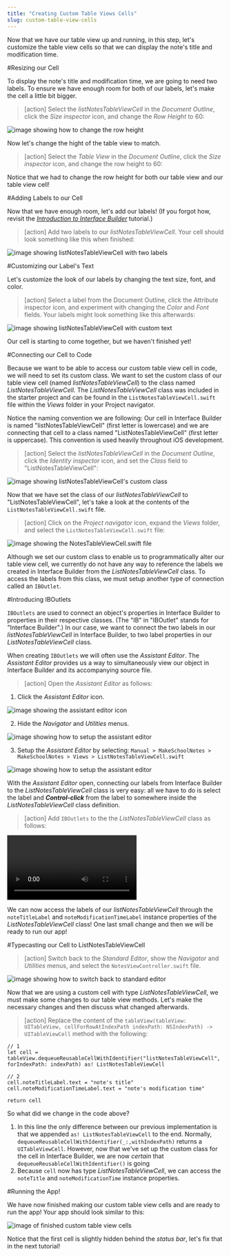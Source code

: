 ```yaml
---
title: "Creating Custom Table Views Cells"
slug: custom-table-view-cells
---
```


Now that we have our table view up and running, in this step, let's customize the table view cells so that we can display the note's title and modification time.

#Resizing our Cell

To display the note's title and modification time, we are going to need two labels. To ensure we have enough room for both of our labels, let's make the cell a little bit bigger.

> [action]
Select the *listNotesTableViewCell* in the *Document Outline*, click the *Size inspector* icon, and change the *Row Height* to 60:
>
![image showing how to change the row height](./images/height.png)

Now let's change the hight of the table view to match.

> [action]
Select the *Table View* in the *Document Outline*, click the *Size inspector* icon, and change the row height to 60:

Notice that we had to change the row height for both our table view and our table view cell!


#Adding Labels to our Cell

<!-- ACTION: Remind them to set the constraints using auto layout before referring them back to the tutorial.  They should know how to do this at this point, but might need a quick reminder as to the steps involved.  A quick video of clicking "reset to suggested constraints "  -->
<!-- LATER ACTION: update link to Tip Calc  -->

Now that we have enough room, let's add our labels! (If you forgot how, revisit the [*Introduction to Interface Builder*](https://www.makeschool.com/tutorials/learn-how-to-build-your-very-first-ios-app/interface-builder) tutorial.)

> [action]
Add two labels to our *listNotesTableViewCell*. Your cell should look something like this when finished:
>
![image showing listNotesTableViewCell with two labels](./images/labels.png)


#Customizing our Label's Text

Let's customize the look of our labels by changing the text size, font, and color.

> [action] Select a label from the Document Outline, click the Attribute inspector icon, and experiment with changing the *Color* and *Font* fields. Your labels might look something like this afterwards:
>
![image showing listNotesTableViewCell with custom text](./images/custom.png)

Our cell is starting to come together, but we haven't finished yet!

#Connecting our Cell to Code

Because we want to be able to access our custom table view cell in code, we will need to set its custom class. We want to set the custom class of our table view cell (named *listNotesTableViewCell*) to the class named *ListNotesTableViewCell*. The *ListNotesTableViewCell* class was included in the starter project and can be found in the `ListNotesTableViewCell.swift` file within the *Views* folder in your Project navigator.

Notice the naming convention we are following: Our cell in Interface Builder is named "listNotesTableViewCell" (first letter is lowercase) and  we are connecting that cell to a class named "ListNotesTableViewCell" (first letter is uppercase). This convention is used heavily throughout iOS development.

> [action]
Select the *listNotesTableViewCell* in the *Document Outline*, click the *Identity inspector* icon, and set the *Class* field to "ListNotesTableViewCell":
>
![image showing listNotesTableViewCell's custom class](./images/custom-class.png)

Now that we have set the class of our *listNotesTableViewCell* to "ListNotesTableViewCell", let's take a look at the contents of the `ListNotesTableViewCell.swift` file.

> [action]
Click on the *Project navigator* icon, expand the *Views* folder, and select the `ListNotesTableViewCell.swift` file:
>
![image showing the NotesTableViewCell.swift file](./images/code.png)

Although we set our custom class to enable us to programmatically alter our table view cell, we currently do not have any way to reference the labels we created in Interface Builder from the *ListNotesTableViewCell* class. To access the labels from this class, we must setup another type of connection called an `IBOutlet`.

#Introducing IBOutlets

`IBOutlets` are used to connect an object's properties in Interface Builder to properties in their respective classes. (The "IB" in "IBOutlet" stands for "Interface Builder".) In our case, we want to connect the two labels in our *listNotesTableViewCell* in Interface Builder, to two label properties in our *ListNotesTableViewCell* class.

When creating `IBOutlets` we will often use the *Assistant Editor*. The *Assistant Editor* provides us a way to simultaneously view our object in Interface Builder and its accompanying source file.

> [action]
Open the *Assistant Editor* as follows:
>
1. Click the *Assistant Editor* icon.
>
  ![image showing the assistant editor icon](./images/assistant.png)
>
2. Hide the *Navigator* and *Utilities* menus.
>
  ![image showing how to setup the assistant editor](./images/hide.png)
>
3. Setup the *Assistant Editor* by selecting: `Manual > MakeSchoolNotes > MakeSchoolNotes > Views > ListNotesTableViewCell.swift`
>
  ![image showing how to setup the assistant editor](./images/setup.png)



With the *Assistant Editor* open, connecting our labels from Interface Builder to the *ListNotesTableViewCell* class is very easy: all we have to do is select the label and ***Control-click*** from the label to somewhere inside the *ListNotesTableViewCell* class definition.

> [action]
Add `IBOutlets` to the the *ListNotesTableViewCell* class as follows:
>
![ms-video](https://s3.amazonaws.com/mgwu-misc/Make+School+Notes/add-iboutlets.mov)

We can now access the labels of our *listNotesTableViewCell* through the `noteTitleLabel` and `noteModificationTimeLabel` instance properties of the *ListNotesTableViewCell* class! One last small change and then we will be ready to run our app!

#Typecasting our Cell to ListNotesTableViewCell

> [action]
Switch back to the *Standard Editor*, show the *Navigator* and *Utilities* menus, and select the `NotesViewController.swift` file.
>
![image showing how to switch back to standard editor](./images/standard-editor.png)

Now that we are using a custom cell with type *ListNotesTableViewCell*, we must make some changes to our table view methods. Let's make the necessary changes and then discuss what changed afterwards.

> [action]
Replace the content of the `tableView(tableView: UITableView, cellForRowAtIndexPath indexPath: NSIndexPath) -> UITableViewCell` method with the following:
>
    // 1
    let cell = tableView.dequeueReusableCellWithIdentifier("listNotesTableViewCell", forIndexPath: indexPath) as! ListNotesTableViewCell
>    
    // 2
    cell.noteTitleLabel.text = "note's title"
    cell.noteModificationTimeLabel.text = "note's modification time"
>    
    return cell

<!-- ACTION: When casting the cell type to ListNotesTableViewCell, add a sentence to explain (1) why this is okay (2) The benefit:  Help students make the connection between the specified return type and our cast (e.g. "Since ListNotesTableViewCell is a subclass of UITableViewCell, this is allowed.  In this way, we can return custom table view cells instead of the ones provided by Xcode.")   -->

So what did we change in the code above?

1. In this line the only difference between our previous implementation is that we appended `as! ListNotesTableViewCell` to the end. Normally, `dequeueReusableCellWithIdentifier(_:,withIndexPath)` returns a `UITableViewCell`. However, now that we've set up the custom class for the cell in Interface Builder, we are now *certain* that `dequeueReusableCellWithIdentifier()` is going
2. Because `cell` now has type *ListNotesTableViewCell*, we can access the `noteTitle` and `noteModificationTime` instance properties.

#Running the App!

We have now finished making our custom table view cells and are ready to run the app! Your app should look similar to this:

![image of finished custom table view cells](./images/finished-custom-cell.png)

Notice that the first cell is slightly hidden behind the *status bar*, let's fix that in the next tutorial!

<!-- ACTION: Add a tl;dr info box containing all steps they should have completed on this page of the tutorial.  For an example, see page 1 of tutorial. (see P01) -->
